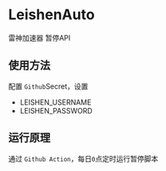# LeishenAuto
 雷神加速器      暂停API

## 使用方法
配置 `Github`Secret，设置
- LEISHEN_USERNAME
- LEISHEN_PASSWORD

## 运行原理
通过 `Github Action`，每日`0`点定时运行暂停脚本
